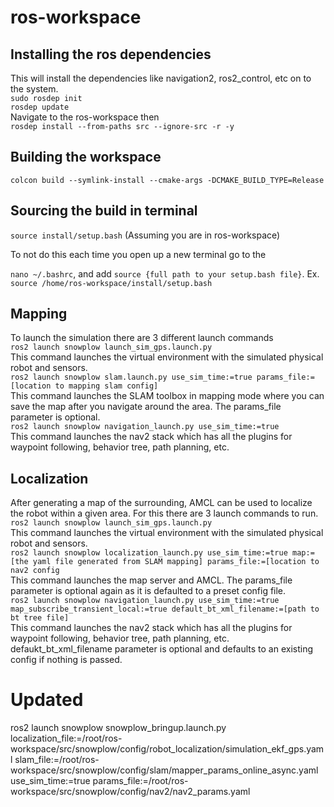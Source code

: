 # ros-workspace

## Installing the ros dependencies 
This will install the dependencies like navigation2, ros2_control, etc on to the system.<br>
```sudo rosdep init```<br>
```rosdep update```<br>
Navigate to the ros-workspace then <br>
```rosdep install --from-paths src --ignore-src -r -y```

## Building the workspace
```colcon build --symlink-install --cmake-args -DCMAKE_BUILD_TYPE=Release```

## Sourcing the build in terminal
```source install/setup.bash``` (Assuming you are in ros-workspace) 
</br>

To not do this each time you open up a new terminal go to the 

```nano ~/.bashrc```, and add ```source {full path to your setup.bash file}```. Ex. ```source /home/ros-workspace/install/setup.bash```

## Mapping
To launch the simulation there are 3 different launch commands
<br>
```ros2 launch snowplow launch_sim_gps.launch.py```
<br>
This command launches the virtual environment with the simulated physical robot and sensors.
<br>
```ros2 launch snowplow slam.launch.py use_sim_time:=true params_file:=[location to mapping slam config]``` 
<br>
This command launches the SLAM toolbox in mapping mode where you can save the map after you navigate around the area. The params_file parameter is optional.
<br>
```ros2 launch snowplow navigation_launch.py use_sim_time:=true```
<br>
This command launches the nav2 stack which has all the plugins for waypoint following, behavior tree, path planning, etc.

## Localization
After generating a map of the surrounding, AMCL can be used to localize the robot within a given area. For this there are 3 launch commands to run.
<br>
```ros2 launch snowplow launch_sim_gps.launch.py```
<br>
This command launches the virtual environment with the simulated physical robot and sensors. 
<br>
```ros2 launch snowplow localization_launch.py use_sim_time:=true map:=[the yaml file generated from SLAM mapping] params_file:=[location to nav2 config```
<br>
This command launches the map server and AMCL. The params_file parameter is optional again as it is defaulted to a preset config file. 
<br>
```ros2 launch snowplow navigation_launch.py use_sim_time:=true map_subscribe_transient_local:=true default_bt_xml_filename:=[path to bt tree file]```
<br>
This command launches the nav2 stack which has all the plugins for waypoint following, behavior tree, path planning, etc. defaukt_bt_xml_filename parameter is optional and defaults to an existing config if nothing is passed.

# Updated

ros2 launch snowplow snowplow_bringup.launch.py localization_file:=/root/ros-workspace/src/snowplow/config/robot_localization/simulation_ekf_gps.yaml slam_file:=/root/ros-workspace/src/snowplow/config/slam/mapper_params_online_async.yaml use_sim_time:=true params_file:=/root/ros-workspace/src/snowplow/config/nav2/nav2_params.yaml